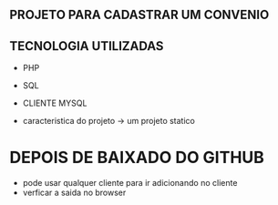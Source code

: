 ## PROJETO PARA CADASTRAR UM CONVENIO 

## TECNOLOGIA UTILIZADAS 
- PHP 
- SQL 
- CLIENTE MYSQL 

- caracteristica do projeto -> um projeto statico 
# DEPOIS DE BAIXADO DO GITHUB 

- pode usar qualquer cliente para ir adicionando no cliente 
- verficar a saida no browser  